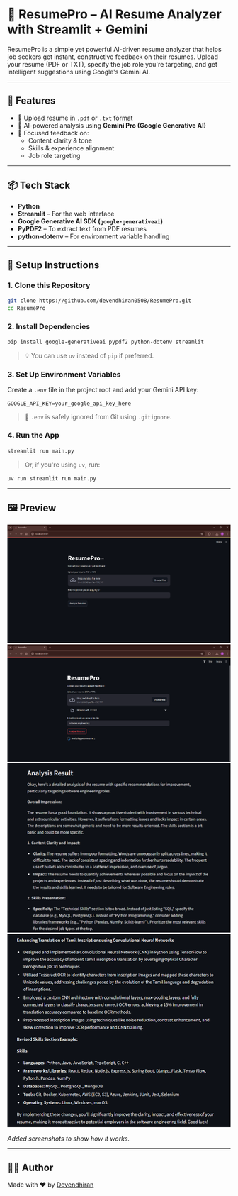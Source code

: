 
# 🧠 ResumePro – AI Resume Analyzer with Streamlit + Gemini

ResumePro is a simple yet powerful AI-driven resume analyzer that helps job seekers get instant, constructive feedback on their resumes. Upload your resume (PDF or TXT), specify the job role you're targeting, and get intelligent suggestions using Google's Gemini AI.

---

## 🚀 Features

- 📄 Upload resume in `.pdf` or `.txt` format  
- 🧠 AI-powered analysis using **Gemini Pro (Google Generative AI)**  
- 💬 Focused feedback on:  
  - Content clarity & tone  
  - Skills & experience alignment  
  - Job role targeting  

---

## 📦 Tech Stack

- **Python**  
- **Streamlit** – For the web interface  
- **Google Generative AI SDK (`google-generativeai`)**  
- **PyPDF2** – To extract text from PDF resumes  
- **python-dotenv** – For environment variable handling

---

## 🔧 Setup Instructions

### 1. Clone this Repository
```bash
git clone https://github.com/devendhiran0508/ResumePro.git
cd ResumePro
```

### 2. Install Dependencies
```bash
pip install google-generativeai pypdf2 python-dotenv streamlit
```

> 💡 You can use `uv` instead of `pip` if preferred.

### 3. Set Up Environment Variables
Create a `.env` file in the project root and add your Gemini API key:
```env
GOOGLE_API_KEY=your_google_api_key_here
```

> 🔐 `.env` is safely ignored from Git using `.gitignore`.

### 4. Run the App
```bash
streamlit run main.py
```

> Or, if you're using `uv`, run:
```bash
uv run streamlit run main.py
```

---

## 🖼️ Preview 
![output image 1](outputs/image.png)
![output image 2](outputs/image2.png)
![output image 3](outputs/image3.png)
![output image 4](outputs/image4.png)

_Added screenshots to show how it works._

---

## 👨‍💻 Author

Made with ❤️ by [Devendhiran](https://github.com/devendhiran0508)
